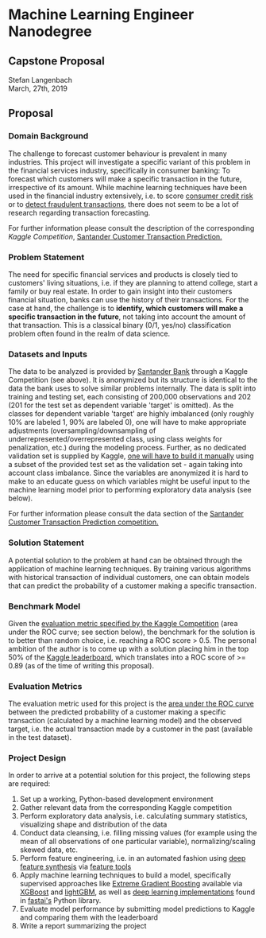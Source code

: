 # Machine Learning Engineer Nanodegree
## Capstone Proposal
Stefan Langenbach  
March, 27th, 2019

## Proposal

### Domain Background
The challenge to forecast customer behaviour is prevalent in many industries. This project will investigate a specific 
variant of this problem in the financial services industry, specifically in consumer banking: To forecast which
customers will make a specific transaction in the future, irrespective of its amount. While machine learning techniques
have been used in the financial industry extensively, i.e. to score 
[consumer credit risk](https://www.sciencedirect.com/science/article/pii/S0378426610002372) or to
[detect fraudulent transactions](https://link.springer.com/article/10.1007/s11280-012-0178-0), there does not seem to
be a lot of research regarding transaction forecasting.

For further information please consult the description of the corresponding _Kaggle Competition_,
 [Santander Customer Transaction Prediction.](https://www.kaggle.com/c/santander-customer-transaction-prediction) 

### Problem Statement
The need for specific financial services and products is closely tied to customers' living situations, i.e. if they are
planning to attend college, start a family or buy real estate. In order to gain insight into their customers financial
situation, banks can use the history of their transactions. For the case at hand, the challenge is to **identify, which
customers will make a specific transaction in the future**, not taking into account the amount of that transaction. This
is a classical binary (0/1, yes/no) classification problem often found in the realm of data science.

### Datasets and Inputs
The data to be analyzed is provided by [Santander Bank](https://www.santanderbank.com/us/personal)
 through a Kaggle Competition (see above). It is anonymized but its structure is identical to the data the bank uses 
 to solve similar problems internally. The data is split into training and testing set, each consisting of 200,000 
 observations and 202 (201 for the test set as dependent variable 'target' is omitted). As the classes for dependent 
 variable 'target' are highly imbalanced (only roughly 10% are labeled 1, 90% are labeled 0), one will have to make 
 appropriate adjustments (oversampling/downsampling of underrepresented/overrepresented class, using class weights for 
 penalization, etc.) during the modeling process. Further, as no dedicated validation set is supplied by Kaggle, 
 [one will have to build it manually](https://www.fast.ai/2017/11/13/validation-sets/) using a subset of the
 provided test set as the validation set - again taking into account class imbalance. Since the variables are anonymized
 it is hard to make to an educate guess on which variables might be useful input to the machine learning model prior 
 to performing exploratory data analysis (see below).

For further information please consult the data section of the 
[Santander Customer Transaction Prediction competition.](https://www.kaggle.com/c/santander-customer-transaction-prediction/data)

### Solution Statement
A potential solution to the problem at hand can be obtained through the application of machine learning techniques.
By training various algorithms with historical transaction of individual customers, one can obtain models that can
predict the probability of a customer making a specific transaction.

### Benchmark Model
Given the [evaluation metric specified by the Kaggle Competition](https://www.kaggle.com/c/santander-customer-transaction-prediction#evaluation)
 (area under the ROC curve; see section below), the benchmark for the solution is to better than random choice, 
 i.e. reaching a ROC score > 0.5. The personal ambition of the author is to come up with a solution placing him in the 
 top 50% of the [Kaggle leaderboard](https://www.kaggle.com/c/santander-customer-transaction-prediction/leaderboard),
which translates into a ROC score of >= 0.89 (as of the time of writing this proposal).

### Evaluation Metrics
The evaluation metric used for this project is the 
[area under the ROC curve](https://en.wikipedia.org/wiki/Receiver_operating_characteristic) between the predicted
 probability of a customer making a specific transaction (calculated by a machine learning model) and the observed
 target, i.e. the actual transaction made by a customer in the past (available in the test dataset).

### Project Design
In order to arrive at a potential solution for this project, the following steps are required:

1. Set up a working, Python-based development environment
2. Gather relevant data from the corresponding Kaggle competition
3. Perform exploratory data analysis, i.e. calculating summary statistics, visualizing shape and distribution of the data
4. Conduct data cleansing, i.e. filling missing values (for example using the mean of all observations of one particular
variable), normalizing/scaling skewed data, etc.
5. Perform feature engineering, i.e. in an automated fashion using 
[deep feature synthesis](https://dai.lids.mit.edu/wp-content/uploads/2017/10/DSAA_DSM_2015.pdf)
via [feature tools](https://www.featuretools.com/)
6. Apply machine learning techniques to build a model, specifically supervised approaches like 
[Extreme Gradient Boosting](https://xgboost.readthedocs.io/en/latest/tutorials/model.html) available via 
[XGBoost](https://github.com/dmlc/xgboost) and [lightGBM](https://github.com/Microsoft/LightGBM), as well as 
[deep learning implementations](https://www.fast.ai/2018/04/29/categorical-embeddings/) found in 
[fastai's](https://docs.fast.ai/) Python library.
7. Evaluate model performance by submitting model predictions to Kaggle and comparing them with the leaderboard
8. Write a report summarizing the project